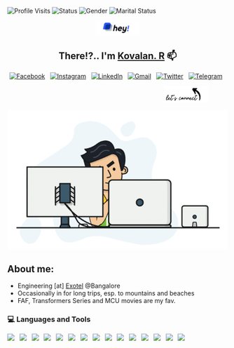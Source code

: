 ![Profile Visits](https://xiaoluoboding-visitor-badge.glitch.me/badge?page_id=ishvaram)
![Status](https://img.shields.io/badge/status-buckling_down-blueviolet) 
![Gender](https://img.shields.io/badge/gender-male-9cf) 
![Marital Status](https://img.shields.io/badge/marital_status-single-red)


<p align='center'>
<img src="./img/hey.jpeg" alt="Hey" width="20%" height="05%">
</p>
<h2 align="center"> There!?.. I'm <a href="http://imkovalan.me/">Kovalan. R</a> 📫 </h2>

<p align="center">
<a href="https://www.facebook.com/nxtgenguy/" target="_blank"><img src="https://img.shields.io/badge/facebook-%231877F2.svg?&style=for-the-badge&logo=facebook&logoColor=white" alt="Facebook" /></a>&nbsp;&nbsp;
<a href="https://www.instagram.com/ramkovalan/" target="_blank"><img src="https://img.shields.io/badge/instagram-%23E4405F.svg?&style=for-the-badge&logo=instagram&logoColor=white" alt="Instagram" /></a>&nbsp;&nbsp;
<a href="https://www.linkedin.com/in/kovalan/" target="_blank"><img src="https://img.shields.io/badge/linkedin-%230077B5.svg?&style=for-the-badge&logo=linkedin&logoColor=white" alt="LinkedIn" /></a>&nbsp;&nbsp;
<a href="mailto:jehovaram@gmail.com?subject=Vanakkam%20Kovalan"><img src="https://img.shields.io/badge/gmail-%23D14836.svg?&style=for-the-badge&logo=gmail&logoColor=white" alt="Gmail"/></a>&nbsp;&nbsp;
<a href="https://twitter.com/KovalanR"><img src="https://img.shields.io/badge/twitter-%230db7ed.svg?&style=for-the-badge&logo=twitter&logoColor=white" alt="Twitter"/></a>&nbsp;&nbsp;
<a href="https://wa.me/919677624102"><img src="https://img.shields.io/badge/whatsapp-%23009639.svg?&style=for-the-badge&logo=whatsapp&logoColor=white" alt="Telegram"/></a>&nbsp;&nbsp;
</p>
<img src="./img/connect.png" alt="connect" width="20%" height="10%" style="position: relative;left: 71%;">
<p align='center'>
  <img  src="./img/backend-dev.gif" alt="dev gif">
</p>

## About me:

- Engineering [at] [Exotel](https://www.exotel.com) @Bangalore
- Occasionally in for long trips, esp. to mountains and beaches
- FAF, Transformers Series and MCU movies are my fav.

<h3 align="left">💻 Languages and Tools</h3>
<p align="left">
	<img src="https://img.shields.io/badge/Go-%23316192.svg?style=for-the-badge&logo=go&logoColor=white"/>&nbsp;&nbsp;
	<img src="https://img.shields.io/badge/python%20-%2314354C.svg?&style=for-the-badge&logo=python&logoColor=white"/>&nbsp;&nbsp;
	<img src="https://img.shields.io/badge/PHP-%23316192.svg?style=for-the-badge&logo=php&logoColor=white"/>&nbsp;&nbsp;
	<img src="https://img.shields.io/badge/html5%20-%23E34F26.svg?&style=for-the-badge&logo=html5&logoColor=white"/>&nbsp;&nbsp;
	<img src="https://img.shields.io/badge/css3%20-%231572B6.svg?&style=for-the-badge&logo=css3&logoColor=white"/>&nbsp;&nbsp;
	<img src="https://img.shields.io/badge/ruby-%23CC342D.svg?&style=for-the-badge&logo=ruby&logoColor=white"/>&nbsp;&nbsp;
	<img src="https://img.shields.io/badge/apache%20-%23D42029.svg?&style=for-the-badge&logo=apache&logoColor=white"/>&nbsp;&nbsp;
  	<img src="https://img.shields.io/badge/AWS%20-%23FF9900.svg?&style=for-the-badge&logo=amazon-aws&logoColor=white"/>&nbsp;&nbsp;
	<img src="https://img.shields.io/badge/mysql-%2300f.svg?&style=for-the-badge&logo=mysql&logoColor=white"/>&nbsp;&nbsp;
	<img src="https://img.shields.io/badge/elasticsearch-%2300f.svg?&style=for-the-badge&logo=elasticsearch&logoColor=white"/>&nbsp;&nbsp;
    <img src ="https://img.shields.io/badge/postgres-%23316192.svg?&style=for-the-badge&logo=postgresql&logoColor=white"/>&nbsp;&nbsp;
    <img src="https://img.shields.io/badge/jenkins%20-%232C5263.svg?&style=for-the-badge&logo=jenkins&logoColor=white"/>&nbsp;&nbsp;
    <img src="https://img.shields.io/badge/ansible%20-%231A1918.svg?&style=for-the-badge&logo=ansible&logoColor=white"/>&nbsp;&nbsp;
    <img src="https://img.shields.io/badge/vagrant%20-%231563FF.svg?&style=for-the-badge&logo=vagrant&logoColor=white"/>&nbsp;&nbsp;
    <img src="https://img.shields.io/badge/terraform%20-%23326ce5.svg?&style=for-the-badge&logo=terraform&logoColor=white"/>&nbsp;&nbsp;
</p>

